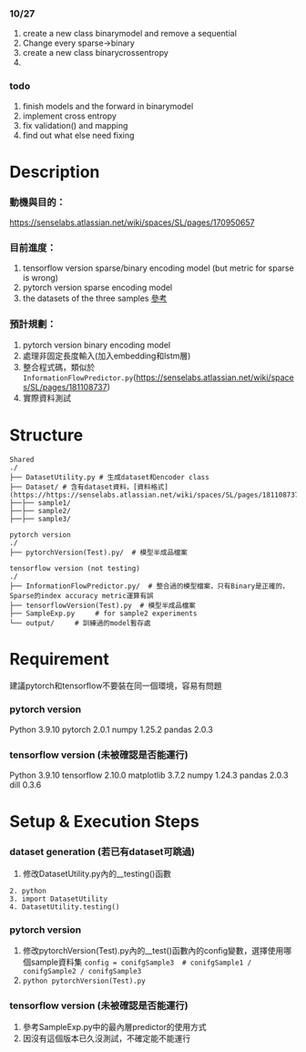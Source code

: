 ###  10/27
1. create a new class binarymodel and remove a sequential
2. Change every sparse->binary
3. create a new class binarycrossentropy
4. 


### todo
1. finish models and the forward in binarymodel
2. implement cross entropy
3. fix validation() and mapping
4. find out what else need fixing

# Description
### 動機與目的：
https://senselabs.atlassian.net/wiki/spaces/SL/pages/170950657

### 目前進度：
1. tensorflow version sparse/binary encoding model (but metric for sparse is wrong)
2. pytorch version sparse encoding model
3. the datasets of the three samples [參考](https://senselabs.atlassian.net/wiki/spaces/SL/pages/218497027)

### 預計規劃：
1. pytorch version binary encoding model
2. 處理非固定長度輸入(加入embedding和lstm層)
3. 整合程式碼，類似於`InformationFlowPredictor.py`(https://senselabs.atlassian.net/wiki/spaces/SL/pages/181108737)
4. 實際資料測試

# Structure
```
Shared
./
├── DatasetUtility.py # 生成dataset和encoder class
├── Dataset/ # 含有dataset資料，[資料格式](https://https://senselabs.atlassian.net/wiki/spaces/SL/pages/181108737)
├──├── sample1/
├──├── sample2/
├──├── sample3/

pytorch version
./
├── pytorchVersion(Test).py/  # 模型半成品檔案

tensorflow version (not testing)
./
├── InformationFlowPredictor.py/  # 整合過的模型檔案，只有Binary是正確的，Sparse的index accuracy metric運算有誤
├── tensorflowVersion(Test).py  # 模型半成品檔案
├── SampleExp.py     # for sample2 experiments
└── output/     # 訓練過的model暫存處

```

# Requirement
建議pytorch和tensorflow不要裝在同一個環境，容易有問題
### pytorch version
Python 3.9.10
pytorch 2.0.1
numpy 1.25.2
pandas 2.0.3

### tensorflow version (未被確認是否能運行)
Python 3.9.10
tensorflow 2.10.0
matplotlib 3.7.2
numpy 1.24.3
pandas 2.0.3
dill 0.3.6

# Setup & Execution Steps
### dataset generation (若已有dataset可跳過)
1. 修改DatasetUtility.py內的__testing()函數
```
2. python 
3. import DatasetUtility
4. DatasetUtility.testing()
```  


### pytorch version
1. 修改pytorchVersion(Test).py內的__test()函數內的config變數，選擇使用哪個sample資料集
`config = conifgSample3  # conifgSample1 / conifgSample2 / conifgSample3`
2. `python pytorchVersion(Test).py`

### tensorflow version (未被確認是否能運行)
1. 參考SampleExp.py中的最內層predictor的使用方式
2. 因沒有這個版本已久沒測試，不確定能不能運行


